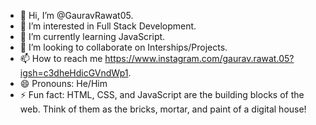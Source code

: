 - 👋 Hi, I’m @GauravRawat05.
- 👀 I’m interested in Full Stack Development.
- 🌱 I’m currently learning JavaScript.
- 💞️ I’m looking to collaborate on Interships/Projects.
- 📫 How to reach me https://www.instagram.com/gaurav.rawat.05?igsh=c3dheHdicGVndWp1.
- 😄 Pronouns: He/Him
- ⚡ Fun fact: HTML, CSS, and JavaScript are the building blocks of the web. Think of them as the bricks, mortar, and paint of a digital house!

<!---
GauravRawat05/GauravRawat05 is a ✨ special ✨ repository because its `README.md` (this file) appears on your GitHub profile.
You can click the Preview link to take a look at your changes.
--->
